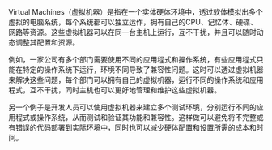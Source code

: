 

Virtual Machines（虚拟机器）是指在一个实体硬体环境中，透过软体模拟出多个虚拟的电脑系统，每个系统都可以独立运作，拥有自己的CPU、记忆体、硬碟、网路等资源。这些虚拟机器可以在同一台主机上运行，互不干扰，并且可以随时动态调整其配置和资源。

例如，一家公司有多个部门需要使用不同的应用程式和操作系统，有些应用程式只能在特定的操作系统下运行，环境不同导致了兼容性问题。这时可以透过虚拟机器来解决这些问题，每个部门可以拥有自己的虚拟机器，运行不同的操作系统和应用程式，互不干扰，同时主机也可以更好地管理和维护这些虚拟机器。

另一个例子是开发人员可以使用虚拟机器来建立多个测试环境，分别运行不同的应用程式或操作系统，从而测试和验证其功能和兼容性。这样做可以避免将不完整或有错误的代码部署到实际环境中，同时也可以减少硬体配置和设置所需的成本和时间。